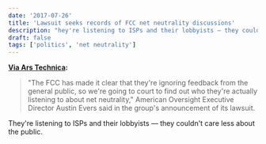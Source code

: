 ```yaml
---
date: '2017-07-26'
title: 'Lawsuit seeks records of FCC net neutrality discussions'
description: "hey're listening to ISPs and their lobbyists — they couldn't care less about the public."
draft: false
tags: ['politics', 'net neutrality']
---
```


**[Via Ars Technica](https://arstechnica.com/?p=1138457):**

> "The FCC has made it clear that they're ignoring feedback from the general public, so we're going to court to find out who they're actually listening to about net neutrality," American Oversight Executive Director Austin Evers said in the group's announcement of its lawsuit.

They're listening to ISPs and their lobbyists — they couldn't care less about the public.<!-- excerpt -->
